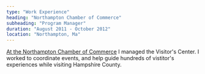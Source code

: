 ```yaml
---
type: "Work Experience"
heading: "Northampton Chamber of Commerce"
subheading: "Program Manager"
duration: "August 2011 - October 2012"
location: "Northampton, Ma"
---
```


<a href="http://www.explorenorthampton.com/" target="_blank"> At the Northampton Chamber of Commerce</a>  I managed the Visitor's Center. I worked to coordinate events, and help guide hundreds of vistitor's experiences while visiting Hampshire County.
